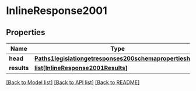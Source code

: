 # InlineResponse2001

## Properties
Name | Type | Description | Notes
------------ | ------------- | ------------- | -------------
**head** | [**Paths1legislationgetresponses200schemapropertieshead**](Paths1legislationgetresponses200schemapropertieshead.md) |  | [optional] 
**results** | [**list[InlineResponse2001Results]**](InlineResponse2001Results.md) |  | [optional] 

[[Back to Model list]](../README.md#documentation-for-models) [[Back to API list]](../README.md#documentation-for-api-endpoints) [[Back to README]](../README.md)



